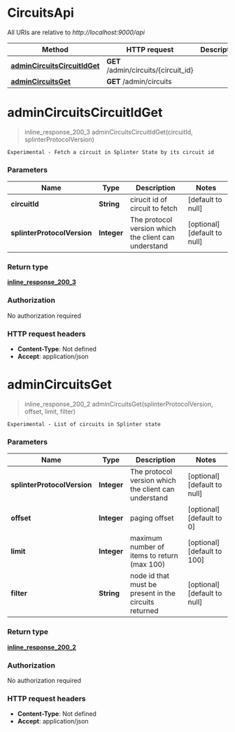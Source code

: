 # CircuitsApi

All URIs are relative to *http://localhost:9000/api*

Method | HTTP request | Description
------------- | ------------- | -------------
[**adminCircuitsCircuitIdGet**](CircuitsApi.md#adminCircuitsCircuitIdGet) | **GET** /admin/circuits/{circuit_id} | 
[**adminCircuitsGet**](CircuitsApi.md#adminCircuitsGet) | **GET** /admin/circuits | 


<a name="adminCircuitsCircuitIdGet"></a>
# **adminCircuitsCircuitIdGet**
> inline_response_200_3 adminCircuitsCircuitIdGet(circuitId, splinterProtocolVersion)



    Experimental - Fetch a circuit in Splinter State by its circuit id

### Parameters

Name | Type | Description  | Notes
------------- | ------------- | ------------- | -------------
 **circuitId** | **String**| cirucit id of circuit to fetch | [default to null]
 **splinterProtocolVersion** | **Integer**| The protocol version which the client can understand | [optional] [default to null]

### Return type

[**inline_response_200_3**](/Models/inline_response_200_3.md)

### Authorization

No authorization required

### HTTP request headers

- **Content-Type**: Not defined
- **Accept**: application/json

<a name="adminCircuitsGet"></a>
# **adminCircuitsGet**
> inline_response_200_2 adminCircuitsGet(splinterProtocolVersion, offset, limit, filter)



    Experimental - List of circuits in Splinter state

### Parameters

Name | Type | Description  | Notes
------------- | ------------- | ------------- | -------------
 **splinterProtocolVersion** | **Integer**| The protocol version which the client can understand | [optional] [default to null]
 **offset** | **Integer**| paging offset | [optional] [default to 0]
 **limit** | **Integer**| maximum number of items to return (max 100) | [optional] [default to 100]
 **filter** | **String**| node id that must be present in the circuits returned | [optional] [default to null]

### Return type

[**inline_response_200_2**](/Models/inline_response_200_2.md)

### Authorization

No authorization required

### HTTP request headers

- **Content-Type**: Not defined
- **Accept**: application/json

